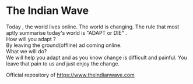 # The Indian Wave
 <p>Today , the world lives online. The world is changing. The rule that most aptly summarise today's world is "ADAPT or DIE" .<br> How will you adapt ? <br>By leaving the ground(offline) ad coming online. <br>What we will do?<br> We will help you adapt and as you know change is difficult and painful. You leave that pain to us and just enjoy the change.</p> 
 
Official repository of https://www.theindianwave.com
